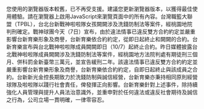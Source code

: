 您使用的瀏覽器版本較舊，已不再受支援。建議您更新瀏覽器版本，以獲得最佳使用體驗。請在瀏覽器上啟用JavaScript來瀏覽頁面中的所有內容。台灣職籃大聯盟（TPBL），台北台新戰神啦啦隊女孩闕闕涉及洗錢防制法等案件，經桃園地院判刑確定。戰神球團今天（7日）宣布，由於違法情事已違反雙方合約約定並嚴重影響台新育樂形象及商譽，台新育樂依合約約定，從即日起終止和闕闕的合約。台新育樂宣布與台北戰神啦啦隊成員闕闕即日（10/7）起終止合約。昨日媒體披露台北戰神啦啦隊成員闕闕涉及洗錢防制法等案件，經桃園地方法院判處有期徒刑三個月、併科罰金新臺幣三萬元，並宣告緩刑二年。該違法情事已違反雙方合約約定並嚴重影響台新育樂形象及商譽，台新育樂依合約約定，自即日起終止與該成員之合約。台新新光金控長期致力於洗錢防制與誠信經營，台新育樂亦秉持相同原則經營球隊及啦啦隊以踐行社會責任，俾發揮正向影響。台新育樂針對上述事件，除持續強化人員管理與提升人員法治意識外，並重申對於任何違法或違反社會期待及誠信之行為，公司立場一貫明確，一律零容忍。